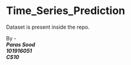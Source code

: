 # Time_Series_Prediction

Dataset is present inside the repo.

By - <br>
***Paras Sood*** <br>
***101916051*** <br>
***CS10***
